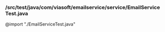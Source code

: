 ### /src/test/java/com/viasoft/emailservice/service/EmailServiceTest.java
@import "./EmailServiceTest.java"

